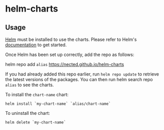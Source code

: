 # helm-charts

## Usage

[Helm](https://helm.sh) must be installed to use the charts.  Please refer to
Helm's [documentation](https://helm.sh/docs) to get started.

Once Helm has been set up correctly, add the repo as follows:

  helm repo add `alias` https://nected.github.io/helm-charts

If you had already added this repo earlier, run `helm repo update` to retrieve
the latest versions of the packages.  You can then run helm search repo
`alias` to see the charts.

To install the `chart-name` chart:

    helm install `my-chart-name` `alias/chart-name`

To uninstall the chart:

    helm delete `my-chart-name`